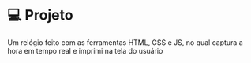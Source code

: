 # 💻 Projeto
Um relógio feito com as ferramentas HTML, CSS e JS, no qual captura a hora em tempo real e imprimi na tela do usuário
